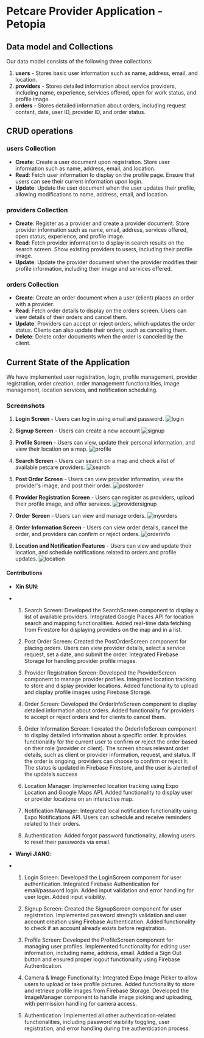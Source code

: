 # Petcare Provider Application - Petopia

## Data model and Collections
Our data model consists of the following three collections:
1. **users** - Stores basic user information such as name, address, email, and location.
2. **providers** - Stores detailed information about service providers, including name, experience, services offered, open for work status, and profile image.
3. **orders** - Stores detailed information about orders, including request content, date, user ID, provider ID, and order status.


## CRUD operations

### users Collection
- **Create**: Create a user document upon registration. Store user information such as name, address, email, and location.
- **Read**: Fetch user information to display on the profile page. Ensure that users can see their current information upon login.
- **Update**: Update the user document when the user updates their profile, allowing modifications to name, address, email, and location.

### providers Collection
- **Create**: Register as a provider and create a provider document. Store provider information such as name, email, address, services offered, open status, experience, and profile image.
- **Read**: Fetch provider information to display in search results on the search screen. Show existing providers to users, including their profile image.
- **Update**: Update the provider document when the provider modifies their profile information, including their image and services offered.

### orders Collection
- **Create**: Create an order document when a user (client) places an order with a provider.
- **Read**: Fetch order details to display on the orders screen. Users can view details of their orders and cancel them.
- **Update**: Providers can accept or reject orders, which updates the order status. Clients can also update their orders, such as canceling them.
- **Delete**: Delete order documents when the order is canceled by the client.


## Current State of the Application
We have implemented user registration, login, profile management, provider registration, order creation, order management functionalities, image management, location services, and notification scheduling.

### Screenshots
1. **Login Screen** - Users can log in using email and password.
![login](https://github.com/user-attachments/assets/c1059aa3-5d40-4616-9811-9702a9fb99c0)

2. **Signup Screen** - Users can create a new account
![signup](https://github.com/user-attachments/assets/89bd3f3c-7c9f-4724-889d-7309c3f101ea)

3. **Profile Screen** - Users can view, update their personal information, and view their location on a map.
![profile](https://github.com/user-attachments/assets/ae54c7cf-eddc-407d-878b-ff24aab32215)

4. **Search Screen** - Users can search on a map and check a list of available petcare providers.
![search](https://github.com/user-attachments/assets/3bafa752-54c4-4d14-b282-45590fed71b3)

5. **Post Order Screen** - Users can view provider information, view the provider's image, and post their order.
![postorder](https://github.com/user-attachments/assets/bf41ad2a-c767-4c1e-90c5-cdda7fec3655)

6. **Provider Registration Screen** - Users can register as providers, upload their profile image, and offer services.
![providersignup](https://github.com/user-attachments/assets/4f6388ef-3d8f-4eff-833f-b95b9ba94e87)

7. **Order Screen** - Users can view and manage orders.
![myorders](https://github.com/user-attachments/assets/98582d84-072f-4a6b-97a3-47467b12699f)

8. **Order Information Screen** - Users can view order details, cancel the order, and providers can confirm or reject orders.
![orderinfo](https://github.com/user-attachments/assets/caae6372-a8b8-41e6-b492-e55dc8d0efa2)

9. **Location and Notification Features** - Users can view and update their location, and schedule notifications related to orders and profile updates. 
![location](https://github.com/user-attachments/assets/13d11455-41c4-4863-8506-31c4bc6e122a)


#### Contributions

- **Xin SUN**:
- 1. Search Screen:
     Developed the SearchScreen component to display a list of available providers.
     Integrated Google Places API for location search and mapping functionalities.
     Added real-time data fetching from Firestore for displaying providers on the map and in a list.
     
  2. Post Order Screen:
     Created the PostOrderScreen component for placing orders.
     Users can view provider details, select a service request, set a date, and submit the order.
     Integrated Firebase Storage for handling provider profile images.
  
  3. Provider Registration Screen:
     Developed the ProviderScreen component to manage provider profiles.
     Integrated location tracking to store and display provider locations.
     Added functionality to upload and display profile images using Firebase Storage.

  4. Order Screen:
     Developed the OrderInfoScreen component to display detailed information about orders.
     Added functionality for providers to accept or reject orders and for clients to cancel them.

  6. Order Information Screen:
     I created the OrderInfoScreen component to display detailed information about a specific order.
     It provides functionality for the current user to confirm or reject the order based on their role (provider or client).
     The screen shows relevant order details, such as client or provider information, request, and status.
     If the order is ongoing, providers can choose to confirm or reject it. The status is updated in Firebase Firestore,
     and the user is alerted of the update’s success
     
  8. Location Manager:
     Implemented location tracking using Expo Location and Google Maps API.
     Added functionality to display user or provider locations on an interactive map.

  9. Notification Manager:
     Integrated local notification functionality using Expo Notifications API.
     Users can schedule and receive reminders related to their orders.

  10. Authentication:
     Added forgot password functionality, allowing users to reset their passwords via email.
     

- **Wanyi JIANG**:
- 1. Login Screen:
     Developed the LoginScreen component for user authentication.
     Integrated Firebase Authentication for email/password login.
     Added input validation and error handling for user login.
     Added input visibility.
     
  2. Signup Screen:
     Created the SignupScreen component for user registration.
     Implemented password strength validation and user account creation using Firebase Authentication.
     Added functionality to check if an account already exists before registration.
     
  3. Profile Screen:
     Developed the ProfileScreen component for managing user profiles.
     Implemented functionality for editing user information, including name, address, email.
     Added a Sign Out button and ensured proper logout functionality using Firebase Authentication.

  5. Camera & Image Functionality:
     Integrated Expo Image Picker to allow users to upload or take profile pictures.
     Added functionality to store and retrieve profile images from Firebase Storage.
     Developed the ImageManager component to handle image picking and uploading, with permission handling for camera access.

  6. Authentication:
     Implemented all other authentication-related functionalities, including password visibility toggling,
     user registration, and error handling during the authentication process.


  


